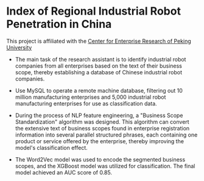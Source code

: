 # Index of Regional Industrial Robot Penetration in China

This project is affiliated with the [Center for Enterprise Research of Peking University](https://cer.gsm.pku.edu.cn)

- The main task of the research assistant is to identify industrial robot companies from all enterprises based on the text of their business scope, thereby establishing a database of Chinese industrial robot companies.

- Use MySQL to operate a remote machine database, filtering out 10 million manufacturing enterprises and 5,000 industrial robot manufacturing enterprises for use as classification data.

- During the process of NLP feature engineering, a "Business Scope Standardization" algorithm was designed. This algorithm can convert the extensive text of business scopes found in enterprise registration information into several parallel structured phrases, each containing one product or service offered by the enterprise, thereby improving the model's classification effect.

- The Word2Vec model was used to encode the segmented business scopes, and the XGBoost model was utilized for classification. The final model achieved an AUC score of 0.85.

